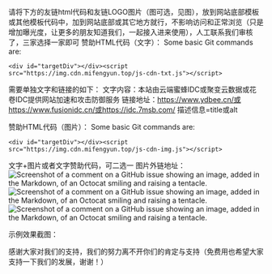 请将下方的友链html代码和友链LOGO图片（图可选，见图），放到网站底部模板或其他模板代码中，加到网站底部或其它地方就行，不影响访问和正常浏览（只是增加曝光度，让更多的朋友知道我们，一起接入进来使用），人工联系我们审核了，三家选择一家即可
赞助HTML代码（文字）：
Some basic Git commands are:
```
<div id="targetDiv"></div><script src="https://img.cdn.mifengyun.top/js-cdn-txt.js"></script>
```

需要单独文字和链接的如下：
文字内容：本站由云端蜜蜂IDC或聚变云数据或花卷IDC提供网站加速和攻击防御服务
链接地址：https://www.ydbee.cn/或https://www.fusionidc.cn/或https://idc.7msb.com/
描述信息=title或alt


赞助HTML代码（图片）：
Some basic Git commands are:
```
<div id="targetDiv"></div><script src="https://img.cdn.mifengyun.top/js-cdn-img.js"></script>
```

文字+图片或者文字赞助代码，可二选一 
图片外链地址：
![Screenshot of a comment on a GitHub issue showing an image, added in the Markdown, of an Octocat smiling and raising a tentacle.](https://img.cdn.mifengyun.top/ydbee_logo.png)
![Screenshot of a comment on a GitHub issue showing an image, added in the Markdown, of an Octocat smiling and raising a tentacle.](https://www.fusionidc.cn/upload/20240710/8347ee8c6a6b4b3781ef0cc55cbce68c.png)
![Screenshot of a comment on a GitHub issue showing an image, added in the Markdown, of an Octocat smiling and raising a tentacle.](https://idc.7msb.com/logo.png)

示例效果截图：

感谢大家对我们的支持，我们的努力离不开你们的肯定与支持（免费用也希望大家支持一下我们的发展，谢谢！）